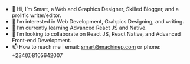 - 👋 Hi, I’m Smart, a Web and Graphics Designer, Skilled Blogger, and a prolific writer/editor.
- 👀 I’m interested in Web Development, Grahpics Designing, and writing.
- 🌱 I’m currently learning Advanced React JS and Native.
- 💞️ I’m looking to collaborate on React JS, React Native, and Advanced Front-end Development.
- 📫 How to reach me | email: smart@machinep.com or phone: +234(0)8105642007

<!---
Pereere/Pereere is a ✨ special ✨ repository because its `README.md` (this file) appears on your GitHub profile.
You can click the Preview link to take a look at your changes.
--->
